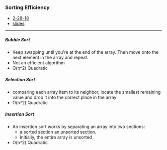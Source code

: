 ### Sorting Efficiency
- [2-28-18](https://learn.galvanize.com/cohorts/89/daily_plans/2017-02-28)
- [slides](http://slides.gteach.xyz/https://gist.githubusercontent.com/w3cj/07d22368a1138974570f/raw#/)

---

##### Bubble Sort
  - Keep swapping until you're at the end of the array. Then move onto the next element in the array and repeat.
  - Not an efficient algorithm
  - O(n^2) Quadratic

##### Selection Sort
  - comparing each array item to its neighbor, locate the smallest remaining value and drop it into the correct place in the array
  - O(n^2) Quadratic

##### Insertion Sort
  - An insertion sort works by separating an array into two sections:
    - a sorted section an unsorted section.
    - Initially, the entire array is unsorted
  - O(n^2) Quadratic
